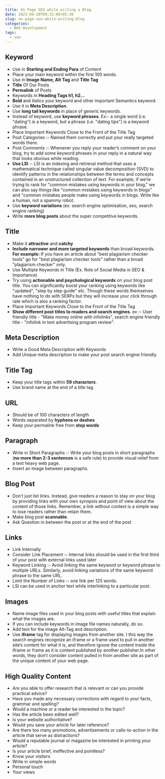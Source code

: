 ```yaml
---
title: On Page SEO while writing a Blog
date: 2023-04-20T09:31:08+05:30
slug: on-page-seo-while-writing-blog
categories:
  - Web Development
tags:
  - seo
---
```

## Keyword
* Use in **Starting and Ending Para** of Content
* Place your main keyword within the first 100 words.
* Use in **Image Name, Alt Tag** and **Title Tag**
* **Title** Of Our Posts
* **Permalink** of Posts
* Keywords in **Heading Tags h1, h2…**
* **Bold** and *Italics* your keyword and other important Semantics keyword.
* Use it in **Meta Description**.
* Use **long tail keywords** in place of generic keywords.
* Instead of keyword, use **keyword phrases**. Ex:- a single word (i.e. "dating") is a keyword, but a phrase (i.e. "dating tips") is a keyword phrase.
* Place Important Keywords Close to the Front of the Title Tag
* Post Categories :- Named them correctly and put your really targeted words there.
* Post Comments :- Whenever you reply your reader’s comment on your blog, try to add some keyword phrases in your reply in a natural way that looks obvious while reading.
* **Use LSI** :- LSI is an indexing and retrieval method that uses a mathematical technique called singular value decomposition (SVD) to identify patterns in the relationships between the terms and concepts contained in an unstructured collection of text. For example, if we’re trying to rank for "common mistakes using keywords in your blog," we can also say things like "common mistakes using keywords in blogs" and "common mistakes people make using keywords in blogs. Write like a human, not a spammy robot.
* Use **keyword variations** (ex. search engine optimisation, seo, search engine ranking)
* Write **more blog posts** about the super competitive keywords.


## Title
* Make it **attractive** and **catchy**
* **Include narrower and more targeted keywords** than broad keywords. **For example:** If you have an article about "best plagiarism checker tools" go for "best plagiarism checker tools" rather than a broad "plagiarism checker" only.
* Use Multiple Keywords in Title (Ex. Role of Social Media in SEO & Importance)
* Try using **actionable and psychological keywords** on your blog post title. You can significantly boost your ranking using keywords like "updated", "step by step guide" etc. Though these words themselves have nothing to do with SERPs but they will increase your click through rate which is also a ranking factor.
* Place Important Keywords Close to the Front of the Title Tag
* **Show different post titles to readers and search engines**. ex :- User friendly title - "Make money online with infolinks", search engine friendly title - "infolink in text advertising program review".


## Meta Description
* Write a Good Meta Description with Keywords
* Add Unique meta description to make your post search engine friendly.


## Title Tag
* Keep your title tags within **59 characters**.
* Use brand name at the end of a title tag.


## URL
* Should be of 100 characters of length
* Words separated by **hyphens or dashes**
* Keep your permalink free from **stop words**


## Paragraph
* Write in Short Paragraphs :- Write your blog posts in short paragraphs (**no more than 2-3 sentences** is a safe rule) to provide visual relief from a text heavy web page. 
* Insert an image between paragraphs.


## Blog Post
* Don’t just list links. Instead, give readers a reason to stay on your blog by providing links with your own synopsis and point of view about the content of those links. Remember, a link without context is a simple way to lose readers rather than retain them.         
* Make blog post **scannable**.
* Ask Question in between the post or at the end of the post


## Links
* Link Internally
* Consider Link Placement :- Internal links should be used in the first third of your post with external links used later
* Keyword Linking :- Avoid linking the same keyword or keyword phrase to multiple URLs. Similarly, avoid linking variations of the same keyword phrase to the same URL.
* Limit the Number of Links :- one link per 125 words. 
* LSI can be used in anchor text while interlinking to a particular post.


## Images
* Name image files used in your blog posts with useful titles that explain what the images are.
* If you can include keywords in image file names naturally, do so.
* Add text for the image Alt-Tag and description.
* Use **iframe** tag for displaying images from another site. I this way the search engines recognize an iframe or a frame used to pull in another site’s content for what it is, and therefore ignore the content inside the iframe or frame as it is content published by another publisher.In other words, they don’t consider content pulled in from another site as part of the unique content of your web page.


## High Quality Content
* Are you able to offer research that is relevant or can you provide practical advice?
* Have you made any necessary corrections with regard to your facts, grammar and spelling?
* Would a machine or a reader be interested in the topic?
* Has the article been edited well?
* Is your website authoritative?
* Would you save your article for later reference?
* Are there too many promotions, advertisements or calls-to-action in the article that serve as distractions?
* Would a reputable journal or magazine be interested in printing your article?
* Is your article brief, ineffective and pointless?
* Know your visitors
* Write in simple words
* Personal touch
* Your views